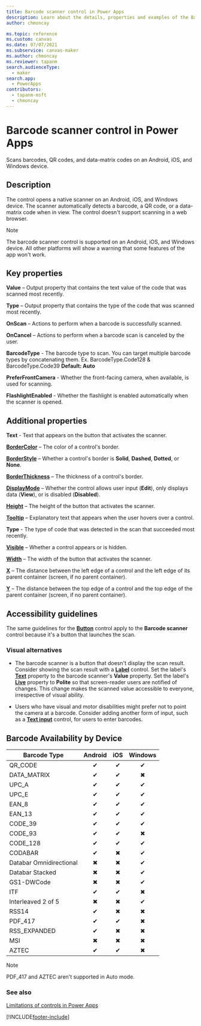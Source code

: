```yaml
---
title: Barcode scanner control in Power Apps
description: Learn about the details, properties and examples of the Barcode scanner control in Power Apps.
author: chmoncay

ms.topic: reference
ms.custom: canvas
ms.date: 07/07/2021
ms.subservice: canvas-maker
ms.author: chmoncay
ms.reviewer: tapanm
search.audienceType:
  - maker
search.app:
  - PowerApps
contributors:
  - tapanm-msft
  - chmoncay
---
```

# Barcode scanner control in Power Apps

Scans barcodes, QR codes, and data-matrix codes on an Android, iOS, and Windows device.

## Description

The control opens a native scanner on an Android, iOS, and Windows device. The scanner automatically detects a barcode, a QR code, or a data-matrix code when in view. The control doesn't support scanning in a web browser.

> [!NOTE]
> The barcode scanner control is supported on an Android, iOS, and Windows device. All other platforms will show a warning that some features of the app won't work.

## Key properties

**Value** – Output property that contains the text value of the code that was scanned most recently.

**Type** – Output property that contains the type of the code that was scanned most recently.

**OnScan** – Actions to perform when a barcode is successfully scanned.

**OnCancel** – Actions to perform when a barcode scan is canceled by the user.

**BarcodeType** - The barcode type to scan. You can target multiple barcode types by concatenating them. Ex. BarcodeType.Code128 & BarcodeType.Code39  **Default: Auto**

**PreferFrontCamera** - Whether the front-facing camera, when available, is used for scanning.

**FlashlightEnabled** - Whether the flashlight is enabled automatically when the scanner is opened.

## Additional properties

**Text** - Text that appears on the button that activates the scanner.

**[BorderColor](properties-color-border.md)** – The color of a control's border.

**[BorderStyle](properties-color-border.md)** – Whether a control's border is **Solid**, **Dashed**, **Dotted**, or **None**.

**[BorderThickness](properties-color-border.md)** – The thickness of a control's border.

**[DisplayMode](properties-core.md)** – Whether the control allows user input (**Edit**), only displays data (**View**), or is disabled (**Disabled**).

**[Height](properties-size-location.md)** – The height of the button that activates the scanner.

**[Tooltip](properties-core.md)** – Explanatory text that appears when the user hovers over a control.

**Type** - The type of code that was detected in the scan that succeeded most recently.

**[Visible](properties-core.md)** – Whether a control appears or is hidden.

**[Width](properties-size-location.md)** – The width of the button that activates the scanner.

**[X](properties-size-location.md)** – The distance between the left edge of a control and the left edge of its parent container (screen, if no parent container).

**[Y](properties-size-location.md)** – The distance between the top edge of a control and the top edge of the parent container (screen, if no parent container).

## Accessibility guidelines
The same guidelines for the **[Button](control-button.md)** control apply to the **Barcode scanner** control because it's a button that launches the scan.

### Visual alternatives
* The barcode scanner is a button that doesn't display the scan result. Consider showing the scan result with a **[Label](control-text-box.md)** control. Set the label's **[Text](properties-core.md)** property to the barcode scanner's **Value** property. Set the label's **[Live](properties-accessibility.md)** property to **Polite** so that screen-reader users are notified of changes. This change makes the scanned value accessible to everyone, irrespective of visual ability.

* Users who have visual and motor disabilities might prefer not to point the camera at a barcode. Consider adding another form of input, such as a **[Text input](control-text-input.md)** control, for users to enter barcodes.

## Barcode Availability by Device

| Barcode Type | Android | iOS | Windows |
|--------------|:-------:|:---:|:---:|
|QR_CODE|✔|✔|✔|
|DATA_MATRIX|✔|✔|✖|
|UPC_A|✔|✔|✔|
|UPC_E|✔|✔|✔|
|EAN_8|✔|✔|✔|
|EAN_13|✔|✔|✔|
|CODE_39|✔|✔|✔|
|CODE_93|✔|✔|✖|
|CODE_128|✔|✔|✔|
|CODABAR|✔|✖|✔|
|Databar Omnidirectional|✖|✖|✔|
|Databar Stacked|✖|✖|✔|
|GS1-DWCode|✖|✖|✔|
|ITF|✔|✔|✖|
|Interleaved 2 of 5|✖|✖|✔|
|RSS14|✔|✖|✖|
|PDF_417|✔|✔|✖|
|RSS_EXPANDED|✔|✖|✖|
|MSI|✖|✖|✖|
|AZTEC|✔|✔|✖|

> [!NOTE]
> PDF_417 and AZTEC aren't supported in Auto mode.

### See also

[Limitations of controls in Power Apps](../control-limitations.md)


[!INCLUDE[footer-include](../../../includes/footer-banner.md)]
